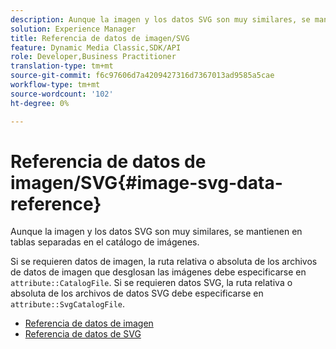 ```yaml
---
description: Aunque la imagen y los datos SVG son muy similares, se mantienen en tablas separadas en el catálogo de imágenes.
solution: Experience Manager
title: Referencia de datos de imagen/SVG
feature: Dynamic Media Classic,SDK/API
role: Developer,Business Practitioner
translation-type: tm+mt
source-git-commit: f6c97606d7a4209427316d7367013ad9585a5cae
workflow-type: tm+mt
source-wordcount: '102'
ht-degree: 0%

---
```



# Referencia de datos de imagen/SVG{#image-svg-data-reference}

Aunque la imagen y los datos SVG son muy similares, se mantienen en tablas separadas en el catálogo de imágenes.

Si se requieren datos de imagen, la ruta relativa o absoluta de los archivos de datos de imagen que desglosan las imágenes debe especificarse en `attribute::CatalogFile`. Si se requieren datos SVG, la ruta relativa o absoluta de los archivos de datos SVG debe especificarse en `attribute::SvgCatalogFile`.

* [Referencia de datos de imagen](c-image-data-reference/c-image-data-reference.md)
* [Referencia de datos de SVG](c-svg-data-reference/c-svg-data-reference.md)
